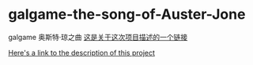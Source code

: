 # galgame-the-song-of-Auster-Jone
galgame 奥斯特·琼之曲
[这是关于这次项目描述的一个链接](https://eggbiscuit.github.io/2022/07/21/C++%E6%B8%B8%E6%88%8F%E8%AF%BE%E8%AE%BE/)

[Here's a link to the description of this project](https://eggbiscuit.github.io/2022/07/21/C++%E6%B8%B8%E6%88%8F%E8%AF%BE%E8%AE%BE/)
